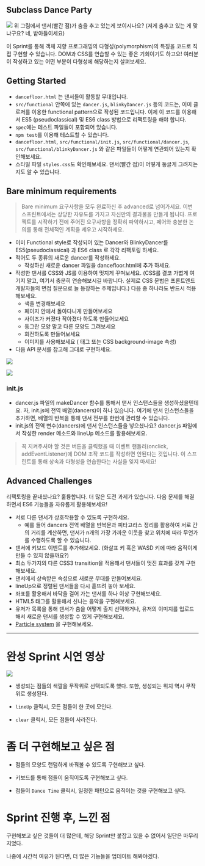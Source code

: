 ## Subclass Dance Party

![](https://images.velog.io/images/gil0127/post/d2e485d9-4072-464b-8d86-6591b23d4d9d/1.gif)
위 그림에서 댄서(빨간 점)가 춤을 추고 있는게 보이시나요? (저게 춤추고 있는 게 맞냐구요? 네, 받아들이세요)

이 Sprint를 통해 객체 지향 프로그래밍의 다형성(polymorphism)의 특징을 코드로 직접 구현할 수 있습니다. DOM과 CSS를 연습할 수 있는 좋은 기회이기도 하고요! 여러분이 작성하고 있는 어떤 부분이 다형성에 해당하는지 살펴보세요.

## Getting Started
- `dancefloor.html` 는 댄서들이 활동할 무대입니다.
- `src/functional` 안쪽에 있는 `dancer.js`, `blinkyDancer.js` 등의 코드는, 이미 클로저를 이용한 functional pattern으로 작성된 코드입니다. 이제 이 코드를 이용해서 ES5 (pseudoclassical) 및 ES6 class 방법으로 리팩토링을 해야 합니다.
- `spec`에는 테스트 파일들이 포함되어 있습니다.
- `npm test`를 이용해 테스트할 수 있습니다.
- `dancefloor.html`, `src/functional/init.js`, `src/functional/dancer.js`, `src/functional/blinkyDancer.js` 와 같은 파일들이 어떻게 연관되어 있는지 확인해보세요.
- 스타일 파일 `styles.css`도 확인해보세요. 댄서(빨간 점)이 어떻게 둥글게 그려지는지도 알 수 있습니다.

## Bare minimum requirements

> Bare minimum 요구사항을 모두 완료하신 후 advanced로 넘어가세요. 이번 스프린트에서는 상당한 자유도를 가지고 자신만의 결과물을 만들게 됩니다. 프로젝트를 시작하기 전에 주어진 요구사항을 정확히 파악하시고, 페어와 충분한 논의를 통해 전체적인 계획을 세우고 시작하세요.

- 이미 Functional style로 작성되어 있는 Dancer와 BlinkyDancer를 ES5(pseudoclassical) 과 ES6 class 로 각각 리팩토링 하세요.
- 적어도 두 종류의 새로운 dancer를 작성하세요.
  - 작성하신 새로운 dancer 파일을 dancefloor.html에 추가 하세요.
- 작성한 댄서를 CSS와 JS를 이용하여 멋지게 꾸며보세요. (CSS를 결코 가볍게 여기지 말고, 여기서 충분히 연습해보시길 바랍니다. 실제로 CSS 문법은 프론트엔드 개발자들의 면접 질문으로 늘 등장하는 주제입니다.) 다음 중 하나라도 반드시 적용해보세요.
  - 색을 변경해보세요
  - 페이지 안에서 돌아다니게 만들어보세요
  - 사이즈가 커졌다 작아졌다 하도록 만들어보세요
  - 동그란 모양 말고 다른 모양도 그려보세요
  - 회전하도록 만들어보세요
  - 이미지를 사용해보세요 ( 태그 또는 CSS background-image 속성)
- 다음 API 문서를 참고해 그대로 구현하세요.

![](https://images.velog.io/images/gil0127/post/49e05b0e-48d2-469f-934a-19278728098c/1.PNG)

![](https://images.velog.io/images/gil0127/post/0c6aadd0-b06e-4d22-9bfa-49c4579a10bb/2.PNG)

### init.js
- dancer.js 파일의 makeDancer 함수를 통해서 댄서 인스턴스들을 생성하셨을텐데요. 자, init.js에 전역 배열(dancers)이 하나 있습니다. 여기에 댄서 인스턴스들을 추가하면, 배열의 반복을 통해 댄서 전부를 한번에 관리할 수 있습니다.
 - init.js의 전역 변수(dancers)에 댄서 인스턴스들을 넣으셨나요? dancer.js 파일에서 작성한 render 메소드와 lineUp 메소드를 활용해보세요.
 > 꼭 지켜주셔야 할 것은 버튼을 클릭했을 때 이벤트 핸들러(onclick, addEventListener)에 DOM 조작 코드를 작성하면 안된다는 것입니다.
이 스프린트를 통해 상속과 다형성을 연습한다는 사실을 잊지 마세요!

## Advanced Challenges
리팩토링을 끝내셨나요? 훌륭합니다. 더 많은 도전 과제가 있습니다. 다음 문제를 해결하면서 ES6 기능들을 자유롭게 활용해보세요!

- 서로 다른 댄서가 상호작용할 수 있도록 구현하세요.
   - 예를 들어 dancers 전역 배열을 반복문과 피타고라스 정리를 활용하여 서로 간의 거리를 계산하면, 댄서가 n개의 가장 가까운 이웃을 찾고 위치에 따라 무언가를 수행하도록 할 수 있습니다.
- 댄서에 키보드 이벤트를 추가해보세요. (화살표 키 혹은 WASD 키에 따라 움직이게 만들 수 있지 않을까요?)
- 최소 두가지의 다른 CSS3 transition을 적용해서 댄서들이 멋진 효과를 갖게 구현해보세요.
- 댄서에서 상속받은 속성으로 새로운 무대를 만들어보세요.
- lineUp으로 정렬된 댄서들을 다시 흩뜨려 놓아 보세요.
- 좌표를 활용해서 바닥을 걸어 가는 댄서를 하나 이상 구현해보세요.
- HTML5 태그를 활용해서 신나는 음악을 구현해보세요.
- 유저가 목록을 통해 댄서가 춤을 어떻게 출지 선택하거나, 유저의 이미지를 업로드해서 새로운 댄서를 생성할 수 있게 구현해보세요.
- [Particle system](https://en.wikipedia.org/wiki/Particle_system) 을 구현해보세요.

----------

# 완성 Sprint 시연 영상
![](https://images.velog.io/images/gil0127/post/4019ec3a-0e30-463a-b82d-4199c6ad3409/outcome.gif)

- 생성되는 점들의 색깔을 무작위로 선택되도록 했다. 또한, 생성되는 위치 역시 무작위로 생성된다.

- `lineUp` 클릭시, 모든 점들이 한 곳에 모인다.

- `clear` 클릭시, 모든 점들이 사라진다.

# 좀 더 구현해보고 싶은 점

- 점들의 모양도 랜덤하게 바꿔볼 수 있도록 구현해보고 싶다.

- 키보드를 통해 점들이 움직이도록 구현해보고 싶다.

- 점들이 `Dance Time` 클릭시, 일정한 패턴으로 움직이는 것을 구현해보고 싶다.

# Sprint 진행 후, 느낀 점

구현해보고 싶은 것들이 더 많은데, 해당 Sprint만 붙잡고 있을 수 없어서 일단은 마무리 지었다.

나중에 시간적 여유가 된다면, 더 많은 기능들을 업데이트 해봐야겠다.
